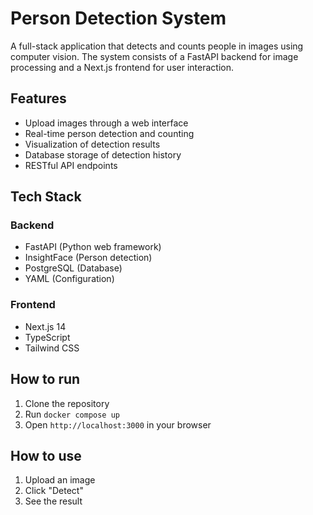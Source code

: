 # Person Detection System

A full-stack application that detects and counts people in images using computer vision. The system consists of a FastAPI backend for image processing and a Next.js frontend for user interaction.

## Features

- Upload images through a web interface
- Real-time person detection and counting
- Visualization of detection results
- Database storage of detection history
- RESTful API endpoints

## Tech Stack

### Backend
- FastAPI (Python web framework)
- InsightFace (Person detection)
- PostgreSQL (Database)
- YAML (Configuration)

### Frontend
- Next.js 14
- TypeScript
- Tailwind CSS

## How to run
1. Clone the repository
2. Run `docker compose up`
3. Open `http://localhost:3000` in your browser

## How to use
1. Upload an image
2. Click "Detect"
3. See the result